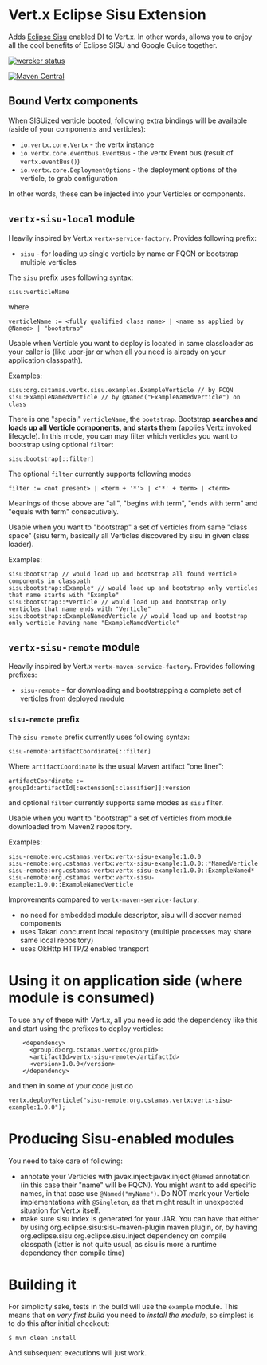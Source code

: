 # Vert.x Eclipse Sisu Extension

Adds [Eclipse Sisu](https://www.eclipse.org/sisu/) enabled DI to Vert.x. In other words, allows you to enjoy
all the cool benefits of Eclipse SISU and Google Guice together.

[![wercker status](https://app.wercker.com/status/623418de74cd5f685731891a074af71d/m "wercker status")](https://app.wercker.com/project/bykey/623418de74cd5f685731891a074af71d)

[![Maven Central](https://maven-badges.herokuapp.com/maven-central/org.cstamas.vertx/vertx-sisu/badge.svg)](https://maven-badges.herokuapp.com/maven-central/org.cstamas.vertx/vertx-sisu)


## Bound Vertx components

When SISUized verticle booted, following extra bindings will be available (aside of your components and verticles):

* `io.vertx.core.Vertx` - the vertx instance
* `io.vertx.core.eventbus.EventBus` - the vertx Event bus (result of `vertx.eventBus()`)
* `io.vertx.core.DeploymentOptions` - the deployment options of the verticle, to grab configuration

In other words, these can be injected into your Verticles or components.

## `vertx-sisu-local` module

Heavily inspired by Vert.x `vertx-service-factory`. Provides following prefix:

* `sisu` - for loading up single verticle by name or FQCN or bootstrap multiple verticles

The `sisu` prefix uses following syntax:

```
sisu:verticleName
```

where

```
verticleName := <fully qualified class name> | <name as applied by @Named> | "bootstrap"
```

Usable when Verticle you want to deploy is located in same classloader as your caller is (like uber-jar or
when all you need is already on your application classpath).

Examples:

```
sisu:org.cstamas.vertx.sisu.examples.ExampleVerticle // by FCQN
sisu:ExampleNamedVerticle // by @Named("ExampleNamedVerticle") on class
```

There is one "special" `verticleName`, the `bootstrap`. Bootstrap **searches and loads up all Verticle components,
and starts them** (applies Vertx invoked lifecycle). In this mode, you can may filter which verticles you
want to bootstrap using optional `filter`:

```
sisu:bootstrap[::filter]
```

The optional `filter` currently supports following modes

```
filter := <not present> | <term + '*'> | <'*' + term> | <term>
```

Meanings of those above are "all", "begins with term", "ends with term" and "equals with term" consecutively.

Usable when you want to "bootstrap" a set of verticles from same "class space" (sisu term, basically all Verticles
discovered by sisu in given class loader).

Examples:

```
sisu:bootstrap // would load up and bootstrap all found verticle components in classpath
sisu:bootstrap::Example* // would load up and bootstrap only verticles that name starts with "Example"
sisu:bootstrap::*Verticle // would load up and bootstrap only verticles that name ends with "Verticle"
sisu:bootstrap::ExampleNamedVerticle // would load up and bootstrap only verticle having name "ExampleNamedVerticle"
```


## `vertx-sisu-remote` module

Heavily inspired by Vert.x `vertx-maven-service-factory`. Provides following prefixes:

* `sisu-remote` - for downloading and bootstrapping a complete set of verticles from deployed module

### `sisu-remote` prefix

The `sisu-remote` prefix currently uses following syntax:

```
sisu-remote:artifactCoordinate[::filter]
```
Where `artifactCoordinate` is the usual Maven artifact "one liner":

```
artifactCoordinate := groupId:artifactId[:extension[:classifier]]:version
```
and optional `filter` currently supports same modes as `sisu` filter.

Usable when you want to "bootstrap" a set of verticles from module downloaded from Maven2 repository.

Examples:
```
sisu-remote:org.cstamas.vertx:vertx-sisu-example:1.0.0
sisu-remote:org.cstamas.vertx:vertx-sisu-example:1.0.0::*NamedVerticle
sisu-remote:org.cstamas.vertx:vertx-sisu-example:1.0.0::ExampleNamed*
sisu-remote:org.cstamas.vertx:vertx-sisu-example:1.0.0::ExampleNamedVerticle
```

Improvements compared to `vertx-maven-service-factory`:
* no need for embedded module descriptor, sisu will discover named components
* uses Takari concurrent local repository (multiple processes may share same local repository)
* uses OkHttp HTTP/2 enabled transport

# Using it on application side (where module is consumed)

To use any of these with Vert.x, all you need is add the dependency like this and start using the prefixes to deploy verticles:

```
    <dependency>
      <groupId>org.cstamas.vertx</groupId>
      <artifactId>vertx-sisu-remote</artifactId>
      <version>1.0.0</version>
    </dependency>
```

and then in some of your code just do

```
vertx.deployVerticle("sisu-remote:org.cstamas.vertx:vertx-sisu-example:1.0.0");
```

# Producing Sisu-enabled modules

You need to take care of following:
* annotate your Verticles with javax.inject:javax.inject `@Named` annotation (in this case their "name" will be FQCN).
You might want to add specific names, in that case use `@Named("myName")`. Do NOT mark your Verticle implementations
with `@Singleton`, as that might result in unexpected situation for Vert.x itself.
* make sure sisu index is generated for your JAR. You can have that either by using org.eclipse.sisu:sisu-maven-plugin
maven plugin, or, by having org.eclipse.sisu:org.eclipse.sisu.inject dependency on compile classpath (latter is not quite
usual, as sisu is more a runtime dependency then compile time)

# Building it

For simplicity sake, tests in the build will use the `example` module. This means that on _very first build_ you need
to _install the module_, so simplest is to do this after initial checkout:

```
$ mvn clean install
```

And subsequent executions will just work.